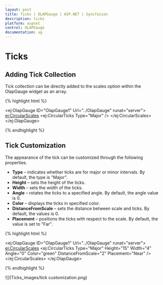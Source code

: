 ```yaml
---
layout: post
title: Ticks | OLAPGauge | ASP.NET | Syncfusion
description: ticks
platform: aspnet
control: OLAPGauge
documentation: ug
---
```


# Ticks

## Adding Tick Collection

Tick collection can be directly added to the scales option within the OlapGauge widget as an array.

{% highlight html %}

<ej:OlapGauge ID="OlapGauge1" Url="../OlapGauge" runat="server">
    <Scales>
        <ej:CircularScales>
            <TickCollection>
                <ej:CircularTicks Type="Major" />
            </TickCollection>
        </ej:CircularScales>
    </Scales>
</ej:OlapGauge>

{% endhighlight %}

## Tick Customization

The appearance of the tick can be customized through the following properties.

* **Type** – indicates whether ticks are for major or minor intervals. By default, the type is "Major".
* **Height** – sets the height of the ticks.
* **Width** – sets the width of the ticks.
* **Angle** – rotates the ticks to a specified angle. By default, the angle value is 0.
* **Color** – displays the ticks in specified color.
* **DistanceFromScale** – sets the distance between scale and ticks. By default, the values is 0.
* **Placement** – positions the ticks with respect to the scale.  By default, the value is set to "Far".

{% highlight html %}

<ej:OlapGauge ID="OlapGauge1" Url="../OlapGauge" runat="server">
    <Scales>
        <ej:CircularScales>
            <TickCollection>
                <ej:CircularTicks Type="Major" Height="15" Width="4" Angle="0" Color="green" DistanceFromScale="2" Placement="Near" />
            </TickCollection>
        </ej:CircularScales>
    </Scales>
</ej:OlapGauge>

{% endhighlight %}

![](Ticks_images/tick customization.png) 

